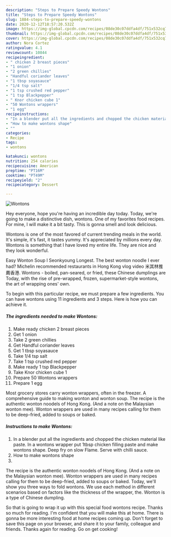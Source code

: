 ```yaml
---
description: "Steps to Prepare Speedy Wontons"
title: "Steps to Prepare Speedy Wontons"
slug: 1884-steps-to-prepare-speedy-wontons
date: 2020-12-12T18:57:20.532Z
image: https://img-global.cpcdn.com/recipes/08de30c07ddfa4df/751x532cq70/wontons-recipe-main-photo.jpg
thumbnail: https://img-global.cpcdn.com/recipes/08de30c07ddfa4df/751x532cq70/wontons-recipe-main-photo.jpg
cover: https://img-global.cpcdn.com/recipes/08de30c07ddfa4df/751x532cq70/wontons-recipe-main-photo.jpg
author: Nora Cortez
ratingvalue: 4.1
reviewcount: 10844
recipeingredient:
- " chicken 2 breast pieces"
- "1 onion"
- "2 green chillies"
- "Handful coriander leaves"
- "1 tbsp soyasauce"
- "1/4 tsp salt"
- "1 tsp crushed red pepper"
- "1 tsp Blackpepper"
- " Knor chicken cube 1"
- "50 Wontons wrappers"
- "1 egg"
recipeinstructions:
- "In a blender put all the ingredients and chopped the chicken material like paste. In a wontons wrapper put 1tbsp chicken filling paste and make wontons shape. Deep fry on slow Flame. Serve with chilli sauce."
- "How to make wontons shape"
- ""
categories:
- Recipe
tags:
- wontons

katakunci: wontons 
nutrition: 254 calories
recipecuisine: American
preptime: "PT16M"
cooktime: "PT49M"
recipeyield: "2"
recipecategory: Dessert

---
```



![Wontons](https://img-global.cpcdn.com/recipes/08de30c07ddfa4df/751x532cq70/wontons-recipe-main-photo.jpg)

Hey everyone, hope you're having an incredible day today. Today, we're going to make a distinctive dish, wontons. One of my favorites food recipes. For mine, I will make it a bit tasty. This is gonna smell and look delicious.

Wontons is one of the most favored of current trending meals in the world. It's simple, it's fast, it tastes yummy. It's appreciated by millions every day. Wontons is something that I have loved my entire life. They are nice and they look wonderful.

Easy Wonton Soup l Seonkyoung Longest. The best wonton noodle I ever had? Michelin recommended restaurants in Hong Kong vlog video 米其林推薦香港. Wontons - boiled, pan-seared, or fried, these Chinese dumplings are Today, with the rise of pre-wrapped, frozen, supermarket-style wontons, the art of wrapping ones&#39; own.


To begin with this particular recipe, we must prepare a few ingredients. You can have wontons using 11 ingredients and 3 steps. Here is how you can achieve it.

<!--inarticleads1-->

##### The ingredients needed to make Wontons:

1. Make ready  chicken 2 breast pieces
1. Get 1 onion
1. Take 2 green chillies
1. Get Handful coriander leaves
1. Get 1 tbsp soyasauce
1. Take 1/4 tsp salt
1. Take 1 tsp crushed red pepper
1. Make ready 1 tsp Blackpepper
1. Take  Knor chicken cube 1
1. Prepare 50 Wontons wrappers
1. Prepare 1 egg


Most grocery stores carry wonton wrappers, often in the freezer. A comprehensive guide to making wonton and wonton soup. The recipe is the authentic wonton noodels of Hong Kong. (And a note on the Malaysian wonton mee). Wonton wrappers are used in many recipes calling for them to be deep-fried, added to soups or baked. 

<!--inarticleads2-->

##### Instructions to make Wontons:

1. In a blender put all the ingredients and chopped the chicken material like paste. In a wontons wrapper put 1tbsp chicken filling paste and make wontons shape. Deep fry on slow Flame. Serve with chilli sauce.
1. How to make wontons shape
1. 


The recipe is the authentic wonton noodels of Hong Kong. (And a note on the Malaysian wonton mee). Wonton wrappers are used in many recipes calling for them to be deep-fried, added to soups or baked. Today, we&#39;ll show you three ways to fold wontons. We use each method in different scenarios based on factors like the thickness of the wrapper, the. Wonton is a type of Chinese dumpling. 

So that is going to wrap it up with this special food wontons recipe. Thanks so much for reading. I'm confident that you will make this at home. There is gonna be more interesting food at home recipes coming up. Don't forget to save this page on your browser, and share it to your family, colleague and friends. Thanks again for reading. Go on get cooking!
